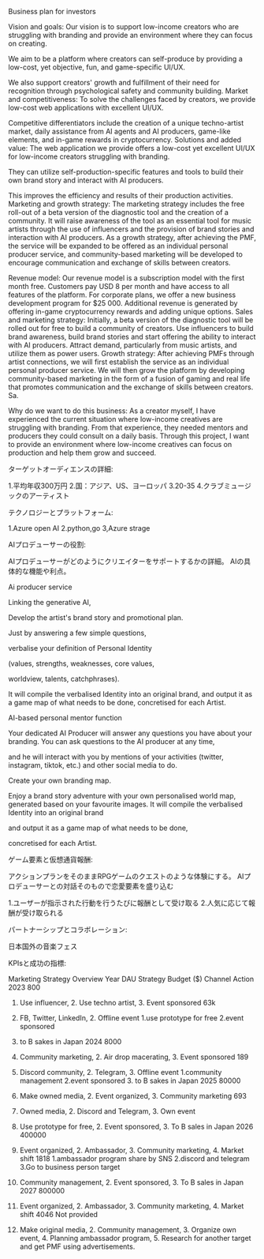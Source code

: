Business plan for investors

Vision and goals:
Our vision is to support low-income creators who are struggling with branding and provide an environment where they can focus on creating. 

We aim to be a platform where creators can self-produce by providing a low-cost, yet objective, fun, and game-specific UI/UX. 

We also support creators' growth and fulfillment of their need for recognition through psychological safety and community building.
Market and competitiveness:
To solve the challenges faced by creators, we provide low-cost web applications with excellent UI/UX. 

Competitive differentiators include the creation of a unique techno-artist market, daily assistance from AI agents and AI producers, game-like elements, and in-game rewards in cryptocurrency.
Solutions and added value:
The web application we provide offers a low-cost yet excellent UI/UX for low-income creators struggling with branding.

They can utilize self-production-specific features and tools to build their own brand story and interact with AI producers. 

This improves the efficiency and results of their production activities.
Marketing and growth strategy:
The marketing strategy includes the free roll-out of a beta version of the diagnostic tool and the creation of a community. It will raise awareness of the tool as an essential tool for music artists through the use of influencers and the provision of brand stories and interaction with AI producers. As a growth strategy, after achieving the PMF, the service will be expanded to be offered as an individual personal producer service, and community-based marketing will be developed to encourage communication and exchange of skills between creators.

Revenue model:
Our revenue model is a subscription model with the first month free. Customers pay USD 8 per month and have access to all features of the platform. For corporate plans, we offer a new business development program for $25 000. Additional revenue is generated by offering in-game cryptocurrency rewards and adding unique options.
Sales and marketing strategy:
Initially, a beta version of the diagnostic tool will be rolled out for free to build a community of creators. Use influencers to build brand awareness, build brand stories and start offering the ability to interact with AI producers. Attract demand, particularly from music artists, and utilize them as power users.
Growth strategy:
After achieving PMFs through artist connections, we will first establish the service as an individual personal producer service. We will then grow the platform by developing community-based marketing in the form of a fusion of gaming and real life that promotes communication and the exchange of skills between creators. Sa.

Why do we want to do this business:
As a creator myself, I have experienced the current situation where low-income creatives are struggling with branding. From that experience, they needed mentors and producers they could consult on a daily basis. Through this project, I want to provide an environment where low-income creatives can focus on production and help them grow and succeed.


ターゲットオーディエンスの詳細:

1.平均年収300万円
2.国：アジア、US、ヨーロッパ
3.20-35
4.クラブミュージックのアーティスト

テクノロジーとプラットフォーム:

1.Azure open AI
2.python,go
3,Azure strage

AIプロデューサーの役割:

AIプロデューサーがどのようにクリエイターをサポートするかの詳細。
AIの具体的な機能や利点。

Ai producer service

Linking the generative AI,

Develop the artist's brand story and promotional plan.

Just by answering a few simple questions,

verbalise your definition of Personal Identity

(values, strengths, weaknesses, core values,

worldview, talents, catchphrases).


It will compile the verbalised Identity into an original brand, and output it as a game map of what needs to be done, concretised for each Artist.



AI-based personal mentor function

Your dedicated AI Producer will answer any questions you have about your branding.
You can ask questions to the AI producer at any time,

and he will interact with you by mentions of your activities (twitter, instagram, tiktok, etc.) and other social media to do.

Create your own branding map.

Enjoy a brand story adventure with your own personalised world map, generated based on your favourite images.
It will compile the verbalised Identity into an original brand

and output it as a game map of what needs to be done,

concretised for each Artist.

ゲーム要素と仮想通貨報酬:

アクションプランをそのままRPGゲームのクエストのような体験にする。
AIプロデューサーとの対話そのもので恋愛要素を盛り込む

1.ユーザーが指示された行動を行うたびに報酬として受け取る
2.人気に応じて報酬が受け取られる


パートナーシップとコラボレーション:

日本国外の音楽フェス


KPIsと成功の指標:

Marketing Strategy Overview
Year
DAU
Strategy
Budget ($)
Channel
Action
2023
800
1. Use influencer, 2. Use techno artist, 3. Event sponsored
63k
1. FB, Twitter, LinkedIn, 2. Offline event
1.use prototype for free
2.event sponsored
3. to B sakes in Japan
2024
8000
1. Community marketing, 2. Air drop macerating, 3. Event sponsored
189
 
 
 
 
1. Discord community, 2. Telegram, 3. Offline event
1.community management
2.event sponsored 3. to B sakes in Japan
2025
80000
1. Make owned media, 2. Event organized, 3. Community marketing
693
1. Owned media, 2. Discord and Telegram, 3. Own event
1. Use prototype for free, 2. Event sponsored, 3. To B sales in Japan
2026
400000
1. Event organized, 2. Ambassador, 3. Community marketing, 4. Market shift
1818
1.ambassador program share by SNS
2.discord and telegram
3.Go to business person target
1. Community management, 2. Event sponsored, 3. To B sales in Japan
2027
800000
1. Event organized, 2. Ambassador, 3. Community marketing, 4. Market shift
4046
Not provided
1. Make original media, 2. Community management, 3. Organize own event, 4. Planning ambassador program, 5. Research for another target and get PMF using advertisements.

 
